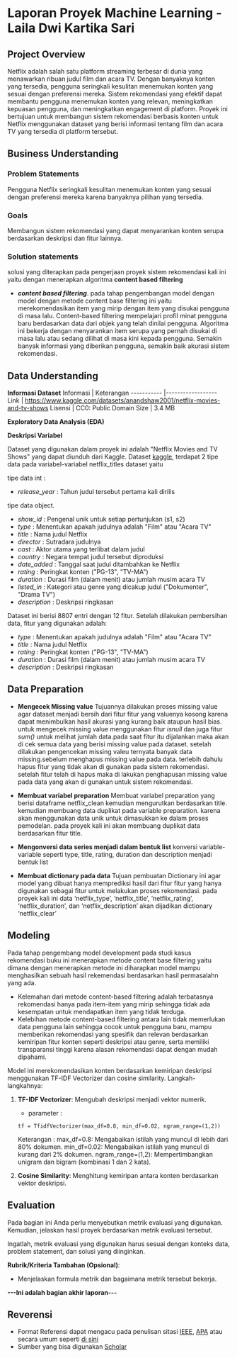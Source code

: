 # Laporan Proyek Machine Learning - Laila Dwi Kartika Sari

## Project Overview

Netflix adalah salah satu platform streaming terbesar di dunia yang menawarkan ribuan judul film dan acara TV. Dengan banyaknya konten yang tersedia, pengguna seringkali kesulitan menemukan konten yang sesuai dengan preferensi mereka. Sistem rekomendasi yang efektif dapat membantu pengguna menemukan konten yang relevan, meningkatkan kepuasan pengguna, dan meningkatkan engagement di platform. Proyek ini bertujuan untuk membangun sistem rekomendasi berbasis konten untuk Netflix menggunakan dataset yang berisi informasi tentang film dan acara TV yang tersedia di platform tersebut.

## Business Understanding


### Problem Statements

Pengguna Netflix seringkali kesulitan menemukan konten yang sesuai dengan preferensi mereka karena banyaknya pilihan yang tersedia.

### Goals

Membangun sistem rekomendasi yang dapat menyarankan konten serupa berdasarkan deskripsi dan fitur lainnya.

### Solution statements

solusi yang diterapkan pada pengerjaan proyek sistem rekomendasi kali ini yaitu dengan menerapkan algoritma **content based filtering** 

- ***content based filtering***.
        pada tahap pengembangan model dengan model dengan metode content base filtering ini yaitu merekomendasikan item yang mirip dengan item yang disukai pengguna di masa lalu. Content-based filtering mempelajari profil minat pengguna baru berdasarkan data dari objek yang telah dinilai pengguna. Algoritma ini bekerja dengan menyarankan item serupa yang pernah disukai di masa lalu atau sedang dilihat di masa kini kepada pengguna. Semakin banyak informasi yang diberikan pengguna, semakin baik akurasi sistem rekomendasi.

## Data Understanding

**Informasi Dataset** 
Informasi   | Keterangan 
----------- |------------------
Link        | https://www.kaggle.com/datasets/anandshaw2001/netflix-movies-and-tv-shows
Lisensi     | CC0: Public Domain
Size        | 3.4 MB

**Exploratory Data Analysis (EDA)**

**Deskripsi Variabel**

Dataset yang digunakan dalam proyek ini adalah "Netflix Movies and TV Shows" yang dapat diunduh dari Kaggle. Dataset [kaggle](https://www.kaggle.com/datasets/anandshaw2001/netflix-movies-and-tv-shows), terdapat 2 tipe data pada variabel-variabel netflix_titles dataset yaitu

tipe data int :
- *release_year* : Tahun judul tersebut pertama kali dirilis

tipe data object.
- *show_id* : Pengenal unik untuk setiap pertunjukan (s1, s2)
- *type* : Menentukan apakah judulnya adalah "Film" atau "Acara TV"
- *title* : Nama judul Netflix
- *director* : Sutradara judulnya
- *cast* : Aktor utama yang terlibat dalam judul
- *country* : Negara tempat judul tersebut diproduksi
- *date_added* : Tanggal saat judul ditambahkan ke Netflix
- *rating* : Peringkat konten ("PG-13", "TV-MA")
- *duration* : Durasi film (dalam menit) atau jumlah musim acara TV
- *listed_in* : Kategori atau genre yang dicakup judul ("Dokumenter", "Drama TV")
- *description* : Deskripsi ringkasan

Dataset ini berisi 8807 entri dengan 12 fitur. Setelah dilakukan pembersihan data, fitur yang digunakan adalah:
- *type* : Menentukan apakah judulnya adalah "Film" atau "Acara TV"
- *title* : Nama judul Netflix
- *rating* : Peringkat konten ("PG-13", "TV-MA")
- *duration* : Durasi film (dalam menit) atau jumlah musim acara TV
- *description* : Deskripsi ringkasan

## Data Preparation

 - **Mengecek Missing value**
    Tujuannya dilakukan proses missing value agar dataset menjadi bersih dari fitur fitur yang valuenya kosong karena dapat menimbulkan hasil akurasi yang kurang baik ataupun hasil bias. untuk mengecek missing value menggunakan fitur *isnull* dan juga fitur *sum()* untuk melihat jumlah data.pada saat fitur itu dijalankan maka akan di cek semua data yang berisi missing value pada dataset. setelah dilakukan pengencekan missing valeu ternyata banyak data missing.sebelum menghapus missing value pada data. terlebih dahulu hapus fitur yang tidak akan di gunakan pada sistem rekomendasi. setelah fitur telah di hapus maka di lakukan penghapusan missing value pada data yang akan di gunakan untuk sistem rekomendasi.

- **Membuat variabel preparation**
    Membuat variabel preparation yang berisi dataframe netflix_clean kemudian mengurutkan berdasarkan title. kemudian membuang data duplikat pada variable preparation. karena akan menggunakan data unik untuk dimasukkan ke dalam proses pemodelan. pada proyek kali ini akan membuang duplikat data berdasarkan fitur title.

- **Mengonversi data series menjadi dalam bentuk list**
    konversi variable-variable seperti type, title, rating, duration dan description menjadi bentuk list

- **Membuat dictionary pada data**
    Tujuan pembuatan Dictionary ini agar model yang dibuat hanya memprediksi hasil dari fitur fitur yang hanya digunakan sebagai fitur untuk melakukan proses rekomendasi. pada proyek kali ini data ‘netflix_type’, ‘netflix_title’, ‘netflix_rating’, ‘netflix_duration’, dan ‘netflix_description’ akan dijadikan dictionary ‘netflix_clear’

## Modeling
Pada tahap pengembang model development pada studi kasus rekomendasi buku ini  menerapkan metode content base filtering yaitu dimana dengan menerapkan metode ini diharapkan model mampu menghasilkan sebuah hasil rekemendasi berdasarkan hasil permasalahn yang ada. 
- Kelemahan dari metode content-based filtering adalah terbatasnya rekomendasi hanya pada item-item yang mirip sehingga tidak ada kesempatan untuk mendapatkan item yang tidak terduga.
- Kelebihan metode content-based filtering antara lain tidak memerlukan data pengguna lain sehingga cocok untuk pengguna baru, mampu memberikan rekomendasi yang spesifik dan relevan berdasarkan kemiripan fitur konten seperti deskripsi atau genre, serta memiliki transparansi tinggi karena alasan rekomendasi dapat dengan mudah dipahami. 

Model ini merekomendasikan konten berdasarkan kemiripan deskripsi menggunakan TF-IDF Vectorizer dan cosine similarity. Langkah-langkahnya:

1. **TF-IDF Vectorizer**: Mengubah deskripsi menjadi vektor numerik.
    - parameter : 
    `````
    tf = TfidfVectorizer(max_df=0.8, min_df=0.02, ngram_range=(1,2))
    `````
    
    Keterangan : max_df=0.8: Mengabaikan istilah yang muncul di lebih dari 80% dokumen. min_df=0.02: Mengabaikan istilah yang muncul di kurang dari 2% dokumen. ngram_range=(1,2): Mempertimbangkan unigram dan bigram (kombinasi 1 dan 2 kata).
2. **Cosine Similarity**: Menghitung kemiripan antara konten berdasarkan vektor deskripsi.

## Evaluation
Pada bagian ini Anda perlu menyebutkan metrik evaluasi yang digunakan. Kemudian, jelaskan hasil proyek berdasarkan metrik evaluasi tersebut.

Ingatlah, metrik evaluasi yang digunakan harus sesuai dengan konteks data, problem statement, dan solusi yang diinginkan.

**Rubrik/Kriteria Tambahan (Opsional)**: 
- Menjelaskan formula metrik dan bagaimana metrik tersebut bekerja.

**---Ini adalah bagian akhir laporan---**

## Reverensi
- Format Referensi dapat mengacu pada penulisan sitasi [IEEE](https://journals.ieeeauthorcenter.ieee.org/wp-content/uploads/sites/7/IEEE_Reference_Guide.pdf), [APA](https://www.mendeley.com/guides/apa-citation-guide/) atau secara umum seperti [di sini](https://penerbitdeepublish.com/menulis-buku-membuat-sitasi-dengan-mudah/)
- Sumber yang bisa digunakan [Scholar](https://scholar.google.com/)